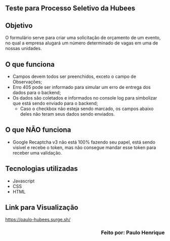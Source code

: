 ## Teste para Processo Seletivo da Hubees

## Objetivo

O formulário serve para criar uma solicitação de orçamento de um evento, no qual a empresa alugará um número determinado de vagas em uma de nossas unidades.

## O que funciona
- Campos devem todos ser preenchidos, exceto o campo de Observações;
- Erro 405 pode ser informado para simular um erro de entrega dos dados para o backend;
- Os dados são coletados e informados no console log para simbolizar que está sendo enviado para o backend;
    - Caso o checkbox não esteja sendo marcado, os campos abaixo deles não teram seus dados sendo enviados.

## O que NÃO funciona
- Google Recaptcha v3 não está 100% fazendo seu papel, está sendo visível e recebe o token, mas não consegue mandar esse token para receber uma validação.

## Tecnologias utilizadas
 - Javascript
 - CSS
 - HTML
 
 ## Link para Visualização
 https://paulo-hubees.surge.sh/
 
<h3 align="right"> Feito por: Paulo Henrique </h3>
